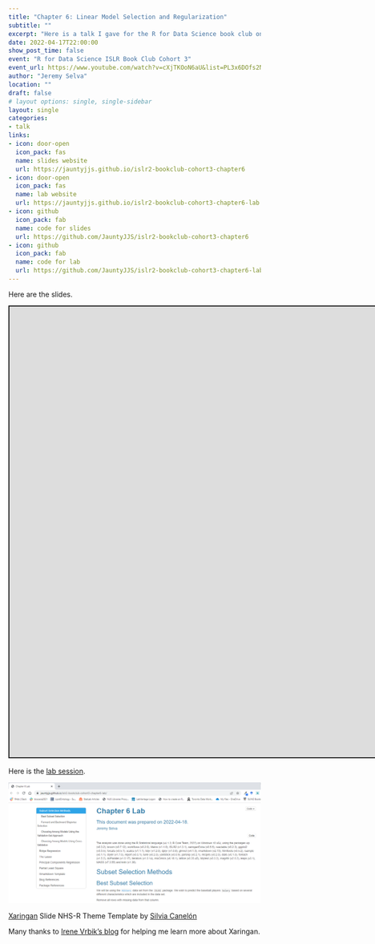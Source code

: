 ```yaml
---
title: "Chapter 6: Linear Model Selection and Regularization"
subtitle: ""
excerpt: "Here is a talk I gave for the R for Data Science book club on An Introduction to Statistical Learning: With Applications in R Second Edition"
date: 2022-04-17T22:00:00
show_post_time: false
event: "R for Data Science ISLR Book Club Cohort 3"
event_url: https://www.youtube.com/watch?v=cXjTKOoN6aU&list=PL3x6DOfs2NGisLSs09v1NQUQaxuE8nbOO
author: "Jeremy Selva"
location: ""
draft: false
# layout options: single, single-sidebar
layout: single
categories:
- talk
links:
- icon: door-open
  icon_pack: fas
  name: slides website
  url: https://jauntyjjs.github.io/islr2-bookclub-cohort3-chapter6
- icon: door-open
  icon_pack: fas
  name: lab website
  url: https://jauntyjjs.github.io/islr2-bookclub-cohort3-chapter6-lab
- icon: github
  icon_pack: fab
  name: code for slides
  url: https://github.com/JauntyJJS/islr2-bookclub-cohort3-chapter6
- icon: github
  icon_pack: fab
  name: code for lab
  url: https://github.com/JauntyJJS/islr2-bookclub-cohort3-chapter6-lab
---
```


<script src="{{< blogdown/postref >}}index_files/fitvids/fitvids.min.js"></script>

Here are the slides.

<div class="shareagain" style="min-width:300px;margin:1em auto;">
<iframe src="https://jauntyjjs.github.io/islr2-bookclub-cohort3-chapter6" width="1600" height="900" style="border:2px solid currentColor;" loading="lazy" allowfullscreen></iframe>
<script>fitvids('.shareagain', {players: 'iframe'});</script>
</div>

Here is the [lab session](https://jauntyjjs.github.io/islr2-bookclub-cohort3-chapter6-lab).

![](lab-chapter6.png)<!-- -->

[Xaringan](https://github.com/yihui/xaringan) Slide NHS-R Theme Template by [Silvia Canelón](https://github.com/spcanelon/xaringan-basics-and-beyond)

Many thanks to [Irene Vrbik’s blog](https://irene.vrbik.ok.ubc.ca/blog/2021-07-14-xaringan-slides/) for helping me learn more about Xaringan.
